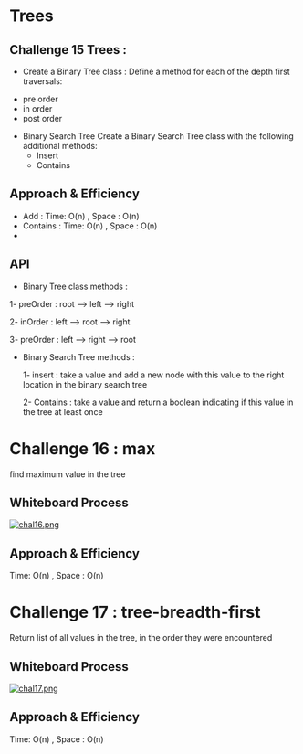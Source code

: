 # Trees
<!-- Short summary or background information -->

## Challenge 15 Trees :

 - Create a Binary Tree class :
Define a method for each of the depth first traversals:

 + pre order
 + in order
 + post order

- Binary Search Tree
  Create a Binary Search Tree class with the following additional methods:
   + Insert
   + Contains
  

## Approach & Efficiency

+ Add :  Time: O(n) , Space : O(n)
+ Contains :  Time: O(n) , Space : O(n)
+ 
## API

+ Binary Tree class methods :

 1- preOrder :  root --> left --> right

 2- inOrder :  left --> root --> right

 3- preOrder : left --> right --> root 

+ Binary Search Tree methods :

  1- insert : take a value and add a new node with this value  to the right location in the binary search tree

  2- Contains : take a value and return a boolean indicating if this value in the tree at least once

# Challenge 16 : max

find maximum value in the tree

## Whiteboard Process
[![chal16.png](https://i.postimg.cc/fW3vpkzH/chal16.png)](https://postimg.cc/t7jPVqVP)

## Approach & Efficiency

Time: O(n) , Space : O(n)


# Challenge 17 : tree-breadth-first

Return list of all values in the tree, in the order they were encountered

## Whiteboard Process

[![chal17.png](https://i.postimg.cc/Jhd9r7T4/chal17.png)](https://postimg.cc/1gwWMShL)

## Approach & Efficiency

Time: O(n) , Space : O(n)


